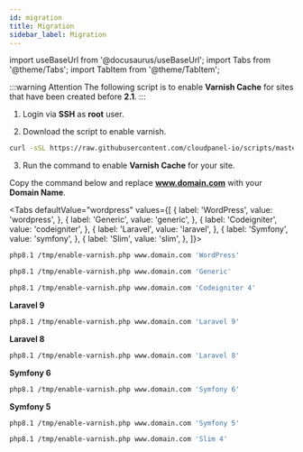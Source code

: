 ```yaml
---
id: migration
title: Migration
sidebar_label: Migration
---
```


import useBaseUrl from '@docusaurus/useBaseUrl';
import Tabs from '@theme/Tabs';
import TabItem from '@theme/TabItem';

:::warning Attention
The following script is to enable **Varnish Cache** for sites that have been created before **2.1**.
:::

1. Login via **SSH** as **root** user.

2. Download the script to enable varnish.

```bash
curl -sSL https://raw.githubusercontent.com/cloudpanel-io/scripts/master/varnish/enable.php > /tmp/enable-varnish.php
```

3. Run the command to enable **Varnish Cache** for your site. 

Copy the command below and replace **www.domain.com** with your **Domain Name**.

<Tabs
defaultValue="wordpress"
values={[
{ label: 'WordPress', value: 'wordpress', },
{ label: 'Generic', value: 'generic', },
{ label: 'Codeigniter', value: 'codeigniter', },
{ label: 'Laravel', value: 'laravel', },
{ label: 'Symfony', value: 'symfony', },
{ label: 'Slim', value: 'slim', },
]}>
<TabItem value="wordpress">

```bash
php8.1 /tmp/enable-varnish.php www.domain.com 'WordPress'
```
</TabItem>
<TabItem value="generic">

```bash
php8.1 /tmp/enable-varnish.php www.domain.com 'Generic'
```

</TabItem>
<TabItem value="codeigniter">

```bash
php8.1 /tmp/enable-varnish.php www.domain.com 'Codeigniter 4'
```

</TabItem>
<TabItem value="laravel">

**Laravel 9**

```bash
php8.1 /tmp/enable-varnish.php www.domain.com 'Laravel 9'
```

**Laravel 8**

```bash
php8.1 /tmp/enable-varnish.php www.domain.com 'Laravel 8'
```

</TabItem>
<TabItem value="symfony">

**Symfony 6**

```bash
php8.1 /tmp/enable-varnish.php www.domain.com 'Symfony 6'
```

**Symfony 5**

```bash
php8.1 /tmp/enable-varnish.php www.domain.com 'Symfony 5'
```

</TabItem>
<TabItem value="slim">

```bash
php8.1 /tmp/enable-varnish.php www.domain.com 'Slim 4'
```

</TabItem>
</Tabs>

